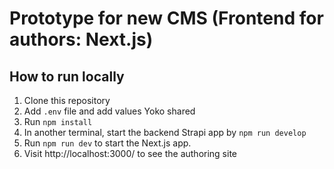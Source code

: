 # Prototype for new CMS (Frontend for authors: Next.js)

## How to run locally

1. Clone this repository
2. Add `.env` file and add values Yoko shared
3. Run `npm install`
4. In another terminal, start the backend Strapi app by `npm run develop`
5. Run `npm run dev` to start the Next.js app.
6. Visit http://localhost:3000/ to see the authoring site
